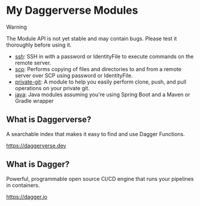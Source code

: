 # My Daggerverse Modules

> [!WARNING]
> The Module API is not yet stable and may contain bugs. Please test it thoroughly before using it.

- [ssh](https://daggerverse.dev/mod/github.com/seungyeop-lee/daggerverse/ssh): SSH in with a password or IdentityFile to execute commands on the remote server.
- [scp](https://daggerverse.dev/mod/github.com/seungyeop-lee/daggerverse/scp): Performs copying of files and directories to and from a remote server over SCP using password or IdentityFile. 
- [private-git](https://daggerverse.dev/mod/github.com/seungyeop-lee/daggerverse/private-git): A module to help you easily perform clone, push, and pull operations on your private git.
- [java](https://daggerverse.dev/mod/github.com/seungyeop-lee/daggerverse/java): Java modules assuming you're using Spring Boot and a Maven or Gradle wrapper

## What is Daggerverse?

A searchable index that makes it easy to find and use Dagger Functions. 

https://daggerverse.dev

## What is Dagger?

Powerful, programmable open source CI/CD engine that runs your pipelines in containers.

https://dagger.io
